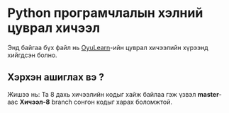 # Python програмчлалын хэлний цуврал хичээл

Энд байгаа бүх файл нь [OyuLearn](https://www.youtube.com/OyuTube)-ийн цуврал хичээлийн хүрээнд хийгдсэн болно.

## Хэрхэн ашиглах вэ ?

Жишээ нь: Та 8 дахь хичээлийн кодыг хайж байлаа гэж үзвэл **master**-аас **Хичээл-8** branch сонгон кодыг харах боломжтой.
